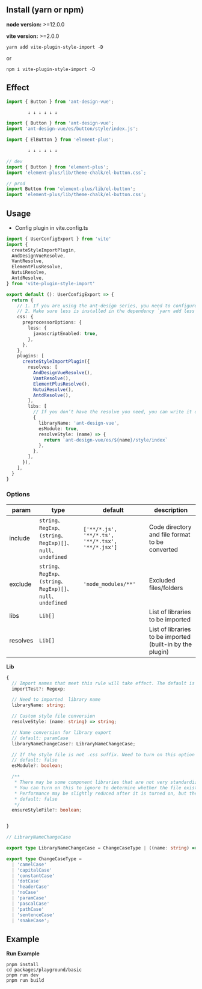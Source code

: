 ## Install (yarn or npm)

[](https://github.com/vbenjs/vite-plugin-style-import#install-yarn-or-npm)

**node version:** >=12.0.0

**vite version:** >=2.0.0

```
yarn add vite-plugin-style-import -D
```

or

```
npm i vite-plugin-style-import -D
```

## Effect

[](https://github.com/vbenjs/vite-plugin-style-import#effect)

```ts
import { Button } from 'ant-design-vue';

        ↓ ↓ ↓ ↓ ↓ ↓

import { Button } from 'ant-design-vue';
import 'ant-design-vue/es/button/style/index.js';
```

```ts
import { ElButton } from 'element-plus';

        ↓ ↓ ↓ ↓ ↓ ↓

// dev
import { Button } from 'element-plus';
import 'element-plus/lib/theme-chalk/el-button.css`;

// prod
import Button from 'element-plus/lib/el-button';
import 'element-plus/lib/theme-chalk/el-button.css';
```

## Usage

[](https://github.com/vbenjs/vite-plugin-style-import#usage)

- Config plugin in vite.config.ts

```ts
import { UserConfigExport } from 'vite'
import {
  createStyleImportPlugin,
  AndDesignVueResolve,
  VantResolve,
  ElementPlusResolve,
  NutuiResolve,
  AntdResolve,
} from 'vite-plugin-style-import'

export default (): UserConfigExport => {
  return {
    // 1. If you are using the ant-design series, you need to configure this
    // 2. Make sure less is installed in the dependency `yarn add less -D`
    css: {
      preprocessorOptions: {
        less: {
          javascriptEnabled: true,
        },
      },
    },
    plugins: [
      createStyleImportPlugin({
        resolves: [
          AndDesignVueResolve(),
          VantResolve(),
          ElementPlusResolve(),
          NutuiResolve(),
          AntdResolve(),
        ],
        libs: [
          // If you don’t have the resolve you need, you can write it directly in the lib, or you can provide us with PR
          {
            libraryName: 'ant-design-vue',
            esModule: true,
            resolveStyle: (name) => {
              return `ant-design-vue/es/${name}/style/index`
            },
          },
        ],
      }),
    ],
  }
}
```

### Options

[](https://github.com/vbenjs/vite-plugin-style-import#options)

|param|type|default|description|
|---|---|---|---|
|include|`string、RegExp、(string、RegExp)[]、null、undefined`|`['**/*.js', '**/*.ts', '**/*.tsx', '**/*.jsx']`|Code directory and file format to be converted|
|exclude|`string、RegExp、(string、RegExp)[]、null、undefined`|`'node_modules/**'`|Excluded files/folders|
|libs|`Lib[]`||List of libraries to be imported|
|resolves|`Lib[]`||List of libraries to be imported (built-in by the plugin)|

**Lib**

```ts
{
  // Import names that meet this rule will take effect. The default is null, which can be applied to resolveComponent and resolveStyle at the same time
  importTest?: Regexp;

  // Need to imported  library name
  libraryName: string;

  // Custom style file conversion
  resolveStyle: (name: string) => string;

  // Name conversion for library export
  // default: paramCase
  libraryNameChangeCase?: LibraryNameChangeCase;

  // If the style file is not .css suffix. Need to turn on this option
  // default: false
  esModule?: boolean;

  /**
   * There may be some component libraries that are not very standardized.
   * You can turn on this to ignore to determine whether the file exists. Prevent errors when importing non-existent css files.
   * Performance may be slightly reduced after it is turned on, but the impact is not significant
   * default: false
   */
  ensureStyleFile?: boolean;


}

// LibraryNameChangeCase

export type LibraryNameChangeCase = ChangeCaseType | ((name: string) => string);

export type ChangeCaseType =
  | 'camelCase'
  | 'capitalCase'
  | 'constantCase'
  | 'dotCase'
  | 'headerCase'
  | 'noCase'
  | 'paramCase'
  | 'pascalCase'
  | 'pathCase'
  | 'sentenceCase'
  | 'snakeCase';

```

## Example

[](https://github.com/vbenjs/vite-plugin-style-import#example)

**Run Example**

```shell
pnpm install
cd packages/playground/basic
pnpm run dev
pnpm run build
```